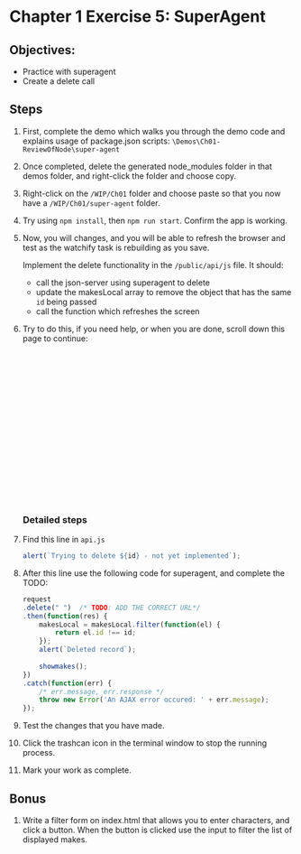 # Chapter 1 Exercise 5: SuperAgent

## Objectives:
* Practice with superagent
* Create a delete call

## Steps

1. First, complete the demo which walks you through the demo code and explains usage of package.json scripts: `\Demos\Ch01-ReviewOfNode\super-agent`

1. Once completed, delete the generated node_modules folder in that demos folder, and right-click the folder and choose copy. 

1. Right-click on the `/WIP/Ch01` folder and choose paste so that you now have a `/WIP/Ch01/super-agent` folder.

1. Try using `npm install`, then `npm run start`. Confirm the app is working.

1. Now, you will changes, and you will be able to refresh the browser and test as the watchify task is rebuilding as you save.

    Implement the delete functionality in the `/public/api/js` file.  It should:
    * call the json-server using superagent to delete
    * update the makesLocal array to remove the object that has the same `id` being passed
    * call the function which refreshes the screen

1. Try to do this, if you need help, or when you are done, scroll down this page to continue:

    ```




















    ```

    ### Detailed steps
1. Find this line in `api.js`
    ``` javascript
    alert(`Trying to delete ${id} - not yet implemented`);
    ```

1. After this line use the following code for superagent, and complete the TODO:

    ``` javascript
    request
    .delete(" ")  /* TODO: ADD THE CORRECT URL*/
    .then(function(res) {
        makesLocal = makesLocal.filter(function(el) {
            return el.id !== id;
        });
        alert(`Deleted record`);
        
        showmakes();
    })
    .catch(function(err) {
        /* err.message, err.response */
        throw new Error('An AJAX error occured: ' + err.message);
    });
    ```

1. Test the changes that you have made. 

1. Click the trashcan icon in the terminal window to stop the running process.

1. Mark your work as complete.

## Bonus

1. Write a filter form on index.html that allows you to enter characters, and click a button. When the button is clicked use the input to filter the list of displayed makes. 

